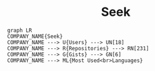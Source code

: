 <h1 align="center">Seek</h1>

```mermaid
graph LR
COMPANY_NAME{Seek}
COMPANY_NAME ---> U{Users} ---> UN[18]
COMPANY_NAME ---> R{Repositories} ---> RN[231]
COMPANY_NAME ---> G{Gists} ---> GN[6]
COMPANY_NAME ---> ML{Most Used<br>Languages}
```

